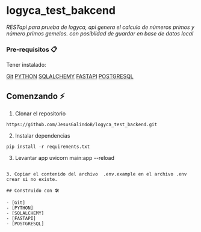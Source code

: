 [Git]: https://git-scm.com/downloads
[PYTHON]: https://www.python.org/
[SQLALCHEMY]: https://www.sqlalchemy.org/
[FASTAPI]: https://fastapi.tiangolo.com/
[POSTGRESQL]: https://www.postgresql.org/

# logyca_test_bakcend

_RESTapi para prueba de logyca, api genera el calculo de números primos y número primos gemelos.
 con posiblidad de guardar en base de datos local_

### Pre-requisitos 📋

Tener instalado:

[Git]
[PYTHON]
[SQLALCHEMY]
[FASTAPI]
[POSTGRESQL]

## Comenzando ⚡

1. Clonar el repositorio
```
https://github.com/JesusGalindoB/logyca_test_backend.git
```
2. Instalar dependencias
```
pip install -r requirements.txt
```

3. Levantar app
uvicorn main:app --reload
```

3. Copiar el contenido del archivo  .env.example en el archivo .env crear si no existe.

## Construido con 🛠️

- [Git]
- [PYTHON]
- [SQLALCHEMY]
- [FASTAPI]
- [POSTGRESQL]
